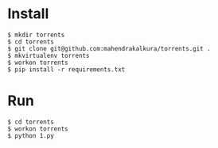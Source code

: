 Install
=======

```
$ mkdir torrents
$ cd torrents
$ git clone git@github.com:mahendrakalkura/torrents.git .
$ mkvirtualenv torrents
$ workon torrents
$ pip install -r requirements.txt
```

Run
===

```
$ cd torrents
$ workon torrents
$ python 1.py
```

